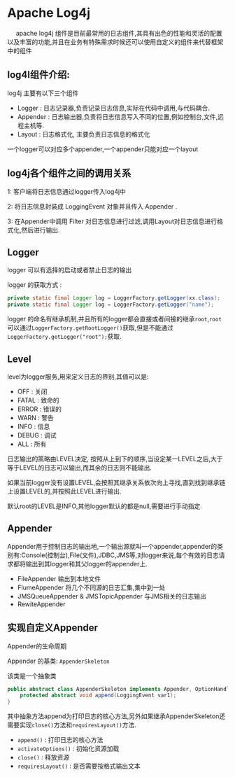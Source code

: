 # Apache Log4j 

&nbsp;&nbsp;&nbsp;&nbsp; apache log4j 组件是目前最常用的日志组件,其具有出色的性能和灵活的配置以及丰富的功能,并且在业务有特殊需求时候还可以使用自定义的组件来代替框架中的组件

## log4l组件介绍:

log4j 主要有以下三个组件
* Logger : 日志记录器,负责记录日志信息,实际在代码中调用,与代码耦合.
* Appender : 日志输出器,负责将日志信息写入不同的位置,例如控制台,文件,远程主机等.
* Layout : 日志格式化, 主要负责日志信息的格式化
  
一个logger可以对应多个appender,一个appender只能对应一个layout

## log4j各个组件之间的调用关系
1: 客户端将日志信息通过logger传入log4j中

2: 将日志信息封装成 LoggingEvent 对象并且传入 Appender .

3: 在Appender中调用 Filter 对日志信息进行过滤,调用Layout对日志信息进行格式化,然后进行输出.


## Logger  

logger 可以有选择的启动或者禁止日志的输出 

logger 的获取方式 :
```java
private static final Logger log = LoggerFactory.getLogger(xx.class);
private static final Logger log = LoggerFactory.getLogger("name");
```

logger 的命名有继承机制,并且所有的logger都会直接或者间接的继承`root`,`root`可以通过`LoggerFactory.getRootLogger()`获取,但是不能通过`LoggerFactory.getLogger("root");`获取.


## Level

level为logger服务,用来定义日志的界别,其值可以是:
* OFF   :   关闭
* FATAL :   致命的
* ERROR :   错误的
* WARN  :   警告
* INFO  :   信息
* DEBUG :   调试
* ALL   :   所有

日志输出的策略由LEVEL决定, 按照从上到下的顺序,当设定某一LEVEL之后,大于等于LEVEL的日志可以输出,而其余的日志则不能输出.

如果当前logger没有设置LEVEL,会按照其继承关系依次向上寻找,直到找到继承链上设置LEVEL的,并按照此LEVEL进行输出.

默认root的LEVEL是INFO,其他logger默认的都是null,需要进行手动指定.

## Appender

Appender用于控制日志的输出地,一个输出源就叫一个appender,appender的类别有:Console(控制台),File(文件),JDBC,JMS等,对logger来说,每个有效的日志请求都将输出到其logger和其父logger的appender上.

* FileAppender 输出到本地文件
* FlumeAppender 将几个不同源的日志汇集,集中到一处
* JMSQueueAppender & JMSTopicAppender 与JMS相关的日志输出
* RewiteAppender 


## 实现自定义Appender
Appender的生命周期

Appender 的基类: `AppenderSkeleton`

该类是一个抽象类

``` java
public abstract class AppenderSkeleton implements Appender, OptionHandler {
    protected abstract void append(LoggingEvent var1);
}
```

其中抽象方法append为打印日志的核心方法,另外如果继承AppenderSkeleton还需要实现`close()`方法和`requiresLayout()`方法.

* ` append() ` :    打印日志的核心方法
* ` activateOptions() ` : 初始化资源加载 
* ` close() ` : 释放资源
* `requiresLayout()` : 是否需要按格式输出文本
  


